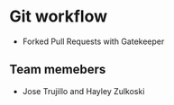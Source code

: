 # Git workflow

- Forked Pull Requests with Gatekeeper

## Team memebers

- Jose Trujillo and Hayley Zulkoski